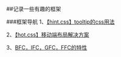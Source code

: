 ##记录一些有趣的框架

###框架导航
1、[【hint.css】tooltip的css用法][1]

2、[【hot.css】移动端布局解决方案][2]

3、[BFC，IFC，GFC，FFC的特性][3]


  [1]: https://github.com/chokcoco/hint.css
  [2]: https://github.com/imochen/hotcss
  [3]: https://yq.aliyun.com/articles/130553?utm_content=m_26273



